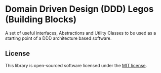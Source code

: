 # Domain Driven Design (DDD) Legos (Building Blocks)

A set of useful interfaces, Abstractions and Utility Classes to be used as a starting point of a DDD architecture based software.

## License

This library is open-sourced software licensed under the [MIT license](https://opensource.org/licenses/MIT).
